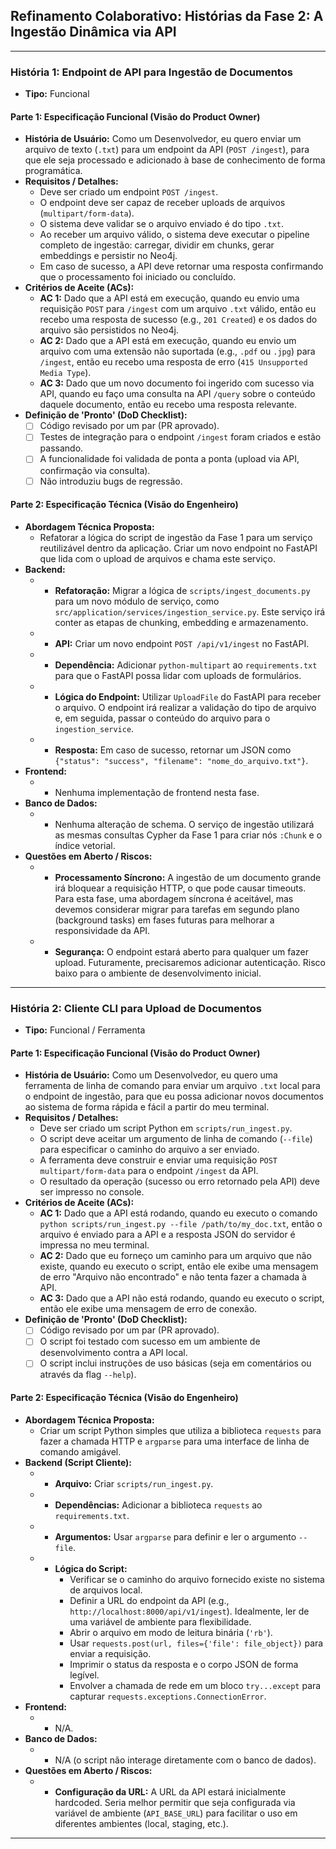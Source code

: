 ## Refinamento Colaborativo: Histórias da Fase 2: A Ingestão Dinâmica via API

---
### História 1: Endpoint de API para Ingestão de Documentos
* **Tipo:** Funcional

#### Parte 1: Especificação Funcional (Visão do Product Owner)
* **História de Usuário:** Como um Desenvolvedor, eu quero enviar um arquivo de texto (`.txt`) para um endpoint da API (`POST /ingest`), para que ele seja processado e adicionado à base de conhecimento de forma programática.
* **Requisitos / Detalhes:**
    * Deve ser criado um endpoint `POST /ingest`.
    * O endpoint deve ser capaz de receber uploads de arquivos (`multipart/form-data`).
    * O sistema deve validar se o arquivo enviado é do tipo `.txt`.
    * Ao receber um arquivo válido, o sistema deve executar o pipeline completo de ingestão: carregar, dividir em chunks, gerar embeddings e persistir no Neo4j.
    * Em caso de sucesso, a API deve retornar uma resposta confirmando que o processamento foi iniciado ou concluído.
* **Critérios de Aceite (ACs):**
    * **AC 1:** Dado que a API está em execução, quando eu envio uma requisição `POST` para `/ingest` com um arquivo `.txt` válido, então eu recebo uma resposta de sucesso (e.g., `201 Created`) e os dados do arquivo são persistidos no Neo4j.
    * **AC 2:** Dado que a API está em execução, quando eu envio um arquivo com uma extensão não suportada (e.g., `.pdf` ou `.jpg`) para `/ingest`, então eu recebo uma resposta de erro (`415 Unsupported Media Type`).
    * **AC 3:** Dado que um novo documento foi ingerido com sucesso via API, quando eu faço uma consulta na API `/query` sobre o conteúdo daquele documento, então eu recebo uma resposta relevante.
* **Definição de 'Pronto' (DoD Checklist):**
    * [ ] Código revisado por um par (PR aprovado).
    * [ ] Testes de integração para o endpoint `/ingest` foram criados e estão passando.
    * [ ] A funcionalidade foi validada de ponta a ponta (upload via API, confirmação via consulta).
    * [ ] Não introduziu bugs de regressão.

#### Parte 2: Especificação Técnica (Visão do Engenheiro)
* **Abordagem Técnica Proposta:**
    * Refatorar a lógica do script de ingestão da Fase 1 para um serviço reutilizável dentro da aplicação. Criar um novo endpoint no FastAPI que lida com o upload de arquivos e chama este serviço.
* **Backend:**
    * - **Refatoração:** Migrar a lógica de `scripts/ingest_documents.py` para um novo módulo de serviço, como `src/application/services/ingestion_service.py`. Este serviço irá conter as etapas de chunking, embedding e armazenamento.
    * - **API:** Criar um novo endpoint `POST /api/v1/ingest` no FastAPI.
    * - **Dependência:** Adicionar `python-multipart` ao `requirements.txt` para que o FastAPI possa lidar com uploads de formulários.
    * - **Lógica do Endpoint:** Utilizar `UploadFile` do FastAPI para receber o arquivo. O endpoint irá realizar a validação do tipo de arquivo e, em seguida, passar o conteúdo do arquivo para o `ingestion_service`.
    * - **Resposta:** Em caso de sucesso, retornar um JSON como `{"status": "success", "filename": "nome_do_arquivo.txt"}`.
* **Frontend:**
    * - Nenhuma implementação de frontend nesta fase.
* **Banco de Dados:**
    * - Nenhuma alteração de schema. O serviço de ingestão utilizará as mesmas consultas Cypher da Fase 1 para criar nós `:Chunk` e o índice vetorial.
* **Questões em Aberto / Riscos:**
    * - **Processamento Síncrono:** A ingestão de um documento grande irá bloquear a requisição HTTP, o que pode causar timeouts. Para esta fase, uma abordagem síncrona é aceitável, mas devemos considerar migrar para tarefas em segundo plano (background tasks) em fases futuras para melhorar a responsividade da API.
    * - **Segurança:** O endpoint estará aberto para qualquer um fazer upload. Futuramente, precisaremos adicionar autenticação. Risco baixo para o ambiente de desenvolvimento inicial.

---
### História 2: Cliente CLI para Upload de Documentos
* **Tipo:** Funcional / Ferramenta

#### Parte 1: Especificação Funcional (Visão do Product Owner)
* **História de Usuário:** Como um Desenvolvedor, eu quero uma ferramenta de linha de comando para enviar um arquivo `.txt` local para o endpoint de ingestão, para que eu possa adicionar novos documentos ao sistema de forma rápida e fácil a partir do meu terminal.
* **Requisitos / Detalhes:**
    * Deve ser criado um script Python em `scripts/run_ingest.py`.
    * O script deve aceitar um argumento de linha de comando (`--file`) para especificar o caminho do arquivo a ser enviado.
    * A ferramenta deve construir e enviar uma requisição `POST multipart/form-data` para o endpoint `/ingest` da API.
    * O resultado da operação (sucesso ou erro retornado pela API) deve ser impresso no console.
* **Critérios de Aceite (ACs):**
    * **AC 1:** Dado que a API está rodando, quando eu executo o comando `python scripts/run_ingest.py --file /path/to/my_doc.txt`, então o arquivo é enviado para a API e a resposta JSON do servidor é impressa no meu terminal.
    * **AC 2:** Dado que eu forneço um caminho para um arquivo que não existe, quando eu executo o script, então ele exibe uma mensagem de erro "Arquivo não encontrado" e não tenta fazer a chamada à API.
    * **AC 3:** Dado que a API não está rodando, quando eu executo o script, então ele exibe uma mensagem de erro de conexão.
* **Definição de 'Pronto' (DoD Checklist):**
    * [ ] Código revisado por um par (PR aprovado).
    * [ ] O script foi testado com sucesso em um ambiente de desenvolvimento contra a API local.
    * [ ] O script inclui instruções de uso básicas (seja em comentários ou através da flag `--help`).

#### Parte 2: Especificação Técnica (Visão do Engenheiro)
* **Abordagem Técnica Proposta:**
    * Criar um script Python simples que utiliza a biblioteca `requests` para fazer a chamada HTTP e `argparse` para uma interface de linha de comando amigável.
* **Backend (Script Cliente):**
    * - **Arquivo:** Criar `scripts/run_ingest.py`.
    * - **Dependências:** Adicionar a biblioteca `requests` ao `requirements.txt`.
    * - **Argumentos:** Usar `argparse` para definir e ler o argumento `--file`.
    * - **Lógica do Script:**
        * Verificar se o caminho do arquivo fornecido existe no sistema de arquivos local.
        * Definir a URL do endpoint da API (e.g., `http://localhost:8000/api/v1/ingest`). Idealmente, ler de uma variável de ambiente para flexibilidade.
        * Abrir o arquivo em modo de leitura binária (`'rb'`).
        * Usar `requests.post(url, files={'file': file_object})` para enviar a requisição.
        * Imprimir o status da resposta e o corpo JSON de forma legível.
        * Envolver a chamada de rede em um bloco `try...except` para capturar `requests.exceptions.ConnectionError`.
* **Frontend:**
    * - N/A.
* **Banco de Dados:**
    * - N/A (o script não interage diretamente com o banco de dados).
* **Questões em Aberto / Riscos:**
    * - **Configuração da URL:** A URL da API estará inicialmente hardcoded. Seria melhor permitir que seja configurada via variável de ambiente (`API_BASE_URL`) para facilitar o uso em diferentes ambientes (local, staging, etc.).

---